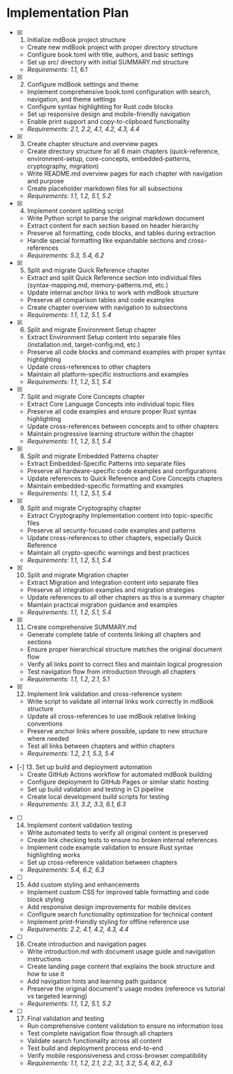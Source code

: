 # Implementation Plan

- [x] 1. Initialize mdBook project structure
  - Create new mdBook project with proper directory structure
  - Configure book.toml with title, authors, and basic settings
  - Set up src/ directory with initial SUMMARY.md structure
  - _Requirements: 1.1, 6.1_

- [x] 2. Configure mdBook settings and theme
  - Implement comprehensive book.toml configuration with search, navigation, and theme settings
  - Configure syntax highlighting for Rust code blocks
  - Set up responsive design and mobile-friendly navigation
  - Enable print support and copy-to-clipboard functionality
  - _Requirements: 2.1, 2.2, 4.1, 4.2, 4.3, 4.4_

- [x] 3. Create chapter structure and overview pages
  - Create directory structure for all 6 main chapters (quick-reference, environment-setup, core-concepts, embedded-patterns, cryptography, migration)
  - Write README.md overview pages for each chapter with navigation and purpose
  - Create placeholder markdown files for all subsections
  - _Requirements: 1.1, 1.2, 5.1, 5.2_

- [x] 4. Implement content splitting script
  - Write Python script to parse the original markdown document
  - Extract content for each section based on header hierarchy
  - Preserve all formatting, code blocks, and tables during extraction
  - Handle special formatting like expandable sections and cross-references
  - _Requirements: 5.3, 5.4, 6.2_

- [x] 5. Split and migrate Quick Reference chapter
  - Extract and split Quick Reference section into individual files (syntax-mapping.md, memory-patterns.md, etc.)
  - Update internal anchor links to work with mdBook structure
  - Preserve all comparison tables and code examples
  - Create chapter overview with navigation to subsections
  - _Requirements: 1.1, 1.2, 5.1, 5.4_

- [x] 6. Split and migrate Environment Setup chapter
  - Extract Environment Setup content into separate files (installation.md, target-config.md, etc.)
  - Preserve all code blocks and command examples with proper syntax highlighting
  - Update cross-references to other chapters
  - Maintain all platform-specific instructions and examples
  - _Requirements: 1.1, 1.2, 5.1, 5.4_

- [x] 7. Split and migrate Core Concepts chapter
  - Extract Core Language Concepts into individual topic files
  - Preserve all code examples and ensure proper Rust syntax highlighting
  - Update cross-references between concepts and to other chapters
  - Maintain progressive learning structure within the chapter
  - _Requirements: 1.1, 1.2, 5.1, 5.4_

- [x] 8. Split and migrate Embedded Patterns chapter
  - Extract Embedded-Specific Patterns into separate files
  - Preserve all hardware-specific code examples and configurations
  - Update references to Quick Reference and Core Concepts chapters
  - Maintain embedded-specific formatting and examples
  - _Requirements: 1.1, 1.2, 5.1, 5.4_

- [x] 9. Split and migrate Cryptography chapter
  - Extract Cryptography Implementation content into topic-specific files
  - Preserve all security-focused code examples and patterns
  - Update cross-references to other chapters, especially Quick Reference
  - Maintain all crypto-specific warnings and best practices
  - _Requirements: 1.1, 1.2, 5.1, 5.4_

- [x] 10. Split and migrate Migration chapter
  - Extract Migration and Integration content into separate files
  - Preserve all integration examples and migration strategies
  - Update references to all other chapters as this is a summary chapter
  - Maintain practical migration guidance and examples
  - _Requirements: 1.1, 1.2, 5.1, 5.4_

- [x] 11. Create comprehensive SUMMARY.md
  - Generate complete table of contents linking all chapters and sections
  - Ensure proper hierarchical structure matches the original document flow
  - Verify all links point to correct files and maintain logical progression
  - Test navigation flow from introduction through all chapters
  - _Requirements: 1.1, 1.2, 2.1, 5.1_

- [x] 12. Implement link validation and cross-reference system
  - Write script to validate all internal links work correctly in mdBook structure
  - Update all cross-references to use mdBook relative linking conventions
  - Preserve anchor links where possible, update to new structure where needed
  - Test all links between chapters and within chapters
  - _Requirements: 1.2, 2.1, 5.3, 5.4_

- [-] 13. Set up build and deployment automation
  - Create GitHub Actions workflow for automated mdBook building
  - Configure deployment to GitHub Pages or similar static hosting
  - Set up build validation and testing in CI pipeline
  - Create local development build scripts for testing
  - _Requirements: 3.1, 3.2, 3.3, 6.1, 6.3_

- [ ] 14. Implement content validation testing
  - Write automated tests to verify all original content is preserved
  - Create link checking tests to ensure no broken internal references
  - Implement code example validation to ensure Rust syntax highlighting works
  - Set up cross-reference validation between chapters
  - _Requirements: 5.4, 6.2, 6.3_

- [ ] 15. Add custom styling and enhancements
  - Implement custom CSS for improved table formatting and code block styling
  - Add responsive design improvements for mobile devices
  - Configure search functionality optimization for technical content
  - Implement print-friendly styling for offline reference use
  - _Requirements: 2.2, 4.1, 4.2, 4.3, 4.4_

- [ ] 16. Create introduction and navigation pages
  - Write introduction.md with document usage guide and navigation instructions
  - Create landing page content that explains the book structure and how to use it
  - Add navigation hints and learning path guidance
  - Preserve the original document's usage modes (reference vs tutorial vs targeted learning)
  - _Requirements: 1.1, 1.2, 5.1, 5.2_

- [ ] 17. Final validation and testing
  - Run comprehensive content validation to ensure no information loss
  - Test complete navigation flow through all chapters
  - Validate search functionality across all content
  - Test build and deployment process end-to-end
  - Verify mobile responsiveness and cross-browser compatibility
  - _Requirements: 1.1, 1.2, 2.1, 2.2, 3.1, 3.2, 5.4, 6.2, 6.3_